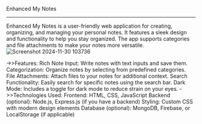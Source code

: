 Enhanced My Notes
_________________________________________________________________________________________________________________________________________________________________________________________________________________________
Enhanced My Notes is a user-friendly web application for creating, organizing, and managing your personal notes. It features a sleek design and functionality to help you stay organized. The app supports categories and file attachments to make your notes more versatile.
![Screenshot 2024-11-30 103736](https://github.com/user-attachments/assets/ff7c0a98-10fd-4fa2-846b-24ef452cbec4)

->>Features:
Rich Note Input: Write notes with text inputs and save them.
Categorization: Organize notes by selecting from predefined categories.
File Attachments: Attach files to your notes for additional context.
Search Functionality: Easily search for specific notes using the search bar.
Dark Mode: Includes a toggle for dark mode to reduce strain on your eyes.
->>Technologies Used:
Frontend: HTML, CSS, JavaScript
Backend (optional): Node.js, Express.js (if you have a backend)
Styling: Custom CSS with modern design elements
Database (optional): MongoDB, Firebase, or LocalStorage (if applicable)
